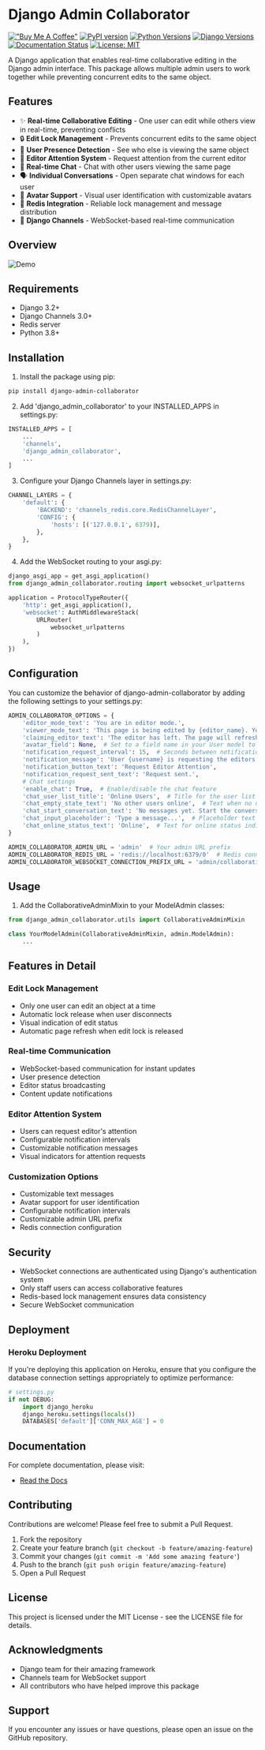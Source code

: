 # Django Admin Collaborator
[!["Buy Me A Coffee"](https://www.buymeacoffee.com/assets/img/custom_images/orange_img.png)](https://www.buymeacoffee.com/brktrl)
[![PyPI version](https://badge.fury.io/py/django-admin-collaborator.svg)](https://badge.fury.io/py/django-admin-collaborator)
[![Python Versions](https://img.shields.io/pypi/pyversions/django-admin-collaborator.svg)](https://pypi.org/project/django-admin-collaborator/)
[![Django Versions](https://img.shields.io/badge/django-3.2%2B-blue.svg)](https://www.djangoproject.com/)
[![Documentation Status](https://readthedocs.org/projects/django-admin-collaborator/badge/?version=latest)](https://django-admin-collaborator.readthedocs.io/en/latest/?badge=latest)
[![License: MIT](https://img.shields.io/badge/License-MIT-yellow.svg)](https://opensource.org/licenses/MIT)

A Django application that enables real-time collaborative editing in the Django admin interface. This package allows multiple admin users to work together while preventing concurrent edits to the same object.

## Features

- ✨ **Real-time Collaborative Editing** - One user can edit while others view in real-time, preventing conflicts
- 🔒 **Edit Lock Management** - Prevents concurrent edits to the same object
- 👥 **User Presence Detection** - See who else is viewing the same object
- 🔔 **Editor Attention System** - Request attention from the current editor
- 💬 **Real-time Chat** - Chat with other users viewing the same page
- 🗣️ **Individual Conversations** - Open separate chat windows for each user
- 👤 **Avatar Support** - Visual user identification with customizable avatars
- 🔌 **Redis Integration** - Reliable lock management and message distribution
- 🔄 **Django Channels** - WebSocket-based real-time communication

## Overview

![Demo](https://raw.githubusercontent.com/Brktrlw/django-admin-collaborator/refs/heads/main/screenshots/demo.gif)

## Requirements

- Django 3.2+
- Django Channels 3.0+
- Redis server
- Python 3.8+

## Installation

1. Install the package using pip:
```bash
pip install django-admin-collaborator
```

2. Add 'django_admin_collaborator' to your INSTALLED_APPS in settings.py:
```python
INSTALLED_APPS = [
    ...
    'channels',
    'django_admin_collaborator',
    ...
]
```

3. Configure your Django Channels layer in settings.py:
```python
CHANNEL_LAYERS = {
    'default': {
        'BACKEND': 'channels_redis.core.RedisChannelLayer',
        'CONFIG': {
            'hosts': [('127.0.0.1', 6379)],
        },
    },
}
```

4. Add the WebSocket routing to your asgi.py:
```python
django_asgi_app = get_asgi_application()
from django_admin_collaborator.routing import websocket_urlpatterns

application = ProtocolTypeRouter({
    'http': get_asgi_application(),
    'websocket': AuthMiddlewareStack(
        URLRouter(
            websocket_urlpatterns
        )
    ),
})
```

## Configuration

You can customize the behavior of django-admin-collaborator by adding the following settings to your settings.py:

```python
ADMIN_COLLABORATOR_OPTIONS = {
    'editor_mode_text': 'You are in editor mode.',
    'viewer_mode_text': 'This page is being edited by {editor_name}. You cannot make changes until they leave.',
    'claiming_editor_text': 'The editor has left. The page will refresh shortly to allow editing.',
    'avatar_field': None,  # Set to a field name in your User model to display avatars
    'notification_request_interval': 15,  # Seconds between notification requests
    'notification_message': 'User {username} is requesting the editors attention.',
    'notification_button_text': 'Request Editor Attention',
    'notification_request_sent_text': 'Request sent.',
    # Chat settings
    'enable_chat': True,  # Enable/disable the chat feature
    'chat_user_list_title': 'Online Users',  # Title for the user list panel
    'chat_empty_state_text': 'No other users online',  # Text when no users are online
    'chat_start_conversation_text': 'No messages yet. Start the conversation!',  # Text for empty chat
    'chat_input_placeholder': 'Type a message...',  # Placeholder text for chat input field
    'chat_online_status_text': 'Online',  # Text for online status indicator
}

ADMIN_COLLABORATOR_ADMIN_URL = 'admin'  # Your admin URL prefix
ADMIN_COLLABORATOR_REDIS_URL = 'redis://localhost:6379/0'  # Redis connection URL
ADMIN_COLLABORATOR_WEBSOCKET_CONNECTION_PREFIX_URL = 'admin/collaboration'  # WebSocket connection URL prefix
```

## Usage

1. Add the CollaborativeAdminMixin to your ModelAdmin classes:
```python
from django_admin_collaborator.utils import CollaborativeAdminMixin

class YourModelAdmin(CollaborativeAdminMixin, admin.ModelAdmin):
    ...
```


## Features in Detail

### Edit Lock Management
- Only one user can edit an object at a time
- Automatic lock release when user disconnects
- Visual indication of edit status
- Automatic page refresh when edit lock is released

### Real-time Communication
- WebSocket-based communication for instant updates
- User presence detection
- Editor status broadcasting
- Content update notifications

### Editor Attention System
- Users can request editor's attention
- Configurable notification intervals
- Customizable notification messages
- Visual indicators for attention requests

### Customization Options
- Customizable text messages
- Avatar support for user identification
- Configurable notification intervals
- Customizable admin URL prefix
- Redis connection configuration

## Security

- WebSocket connections are authenticated using Django's authentication system
- Only staff users can access collaborative features
- Redis-based lock management ensures data consistency
- Secure WebSocket communication

## Deployment

### Heroku Deployment

If you're deploying this application on Heroku, ensure that you configure the database connection settings appropriately to optimize performance:

```python
# settings.py
if not DEBUG:
    import django_heroku
    django_heroku.settings(locals())
    DATABASES['default']['CONN_MAX_AGE'] = 0
```

## Documentation

For complete documentation, please visit:
- [Read the Docs](https://django-admin-collaborator.readthedocs.io/)

## Contributing

Contributions are welcome! Please feel free to submit a Pull Request.

1. Fork the repository
2. Create your feature branch (`git checkout -b feature/amazing-feature`)
3. Commit your changes (`git commit -m 'Add some amazing feature'`)
4. Push to the branch (`git push origin feature/amazing-feature`)
5. Open a Pull Request

## License

This project is licensed under the MIT License - see the LICENSE file for details.

## Acknowledgments

- Django team for their amazing framework
- Channels team for WebSocket support
- All contributors who have helped improve this package

## Support

If you encounter any issues or have questions, please open an issue on the GitHub repository.
